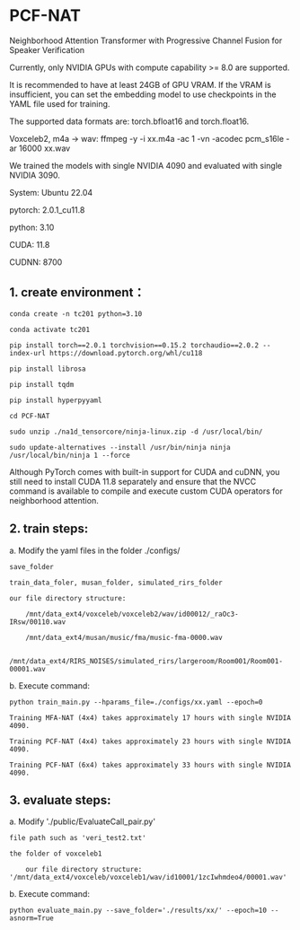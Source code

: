 # PCF-NAT
Neighborhood Attention Transformer with Progressive Channel Fusion for Speaker Verification

Currently, only NVIDIA GPUs with compute capability >= 8.0 are supported.

It is recommended to have at least 24GB of GPU VRAM. If the VRAM is insufficient, you can set the embedding model to use checkpoints in the YAML file used for training.

The supported data formats are: torch.bfloat16 and torch.float16.

Voxceleb2, m4a -> wav: ffmpeg -y -i xx.m4a -ac 1 -vn -acodec pcm_s16le -ar 16000 xx.wav



We trained the models with single NVIDIA 4090 and evaluated with single NVIDIA 3090.

System: Ubuntu 22.04

pytorch: 2.0.1_cu11.8

python: 3.10

CUDA: 11.8

CUDNN: 8700


## 1. create environment：
```
conda create -n tc201 python=3.10

conda activate tc201

pip install torch==2.0.1 torchvision==0.15.2 torchaudio==2.0.2 --index-url https://download.pytorch.org/whl/cu118

pip install librosa

pip install tqdm

pip install hyperpyyaml

cd PCF-NAT

sudo unzip ./na1d_tensorcore/ninja-linux.zip -d /usr/local/bin/

sudo update-alternatives --install /usr/bin/ninja ninja /usr/local/bin/ninja 1 --force
```

Although PyTorch comes with built-in support for CUDA and cuDNN, you still need to install CUDA 11.8 separately and ensure that the NVCC command is available to compile and execute custom CUDA operators for neighborhood attention.


## 2. train steps:

a. Modify the yaml files in the folder ./configs/

    save_folder
    
    train_data_foler, musan_folder, simulated_rirs_folder
    
    our file directory structure:
    
        /mnt/data_ext4/voxceleb/voxceleb2/wav/id00012/_raOc3-IRsw/00110.wav
        
        /mnt/data_ext4/musan/music/fma/music-fma-0000.wav
        
        /mnt/data_ext4/RIRS_NOISES/simulated_rirs/largeroom/Room001/Room001-00001.wav

b. Execute command: 
```
python train_main.py --hparams_file=./configs/xx.yaml --epoch=0
```
    Training MFA-NAT (4x4) takes approximately 17 hours with single NVIDIA 4090.
    
    Training PCF-NAT (4x4) takes approximately 23 hours with single NVIDIA 4090.
    
    Training PCF-NAT (6x4) takes approximately 33 hours with single NVIDIA 4090.


## 3. evaluate steps:

a. Modify './public/EvaluateCall_pair.py'

    file path such as 'veri_test2.txt'
    
    the folder of voxceleb1
    
        our file directory structure: '/mnt/data_ext4/voxceleb/voxceleb1/wav/id10001/1zcIwhmdeo4/00001.wav'

b. Execute command: 
```
python evaluate_main.py --save_folder='./results/xx/' --epoch=10 --asnorm=True
```
